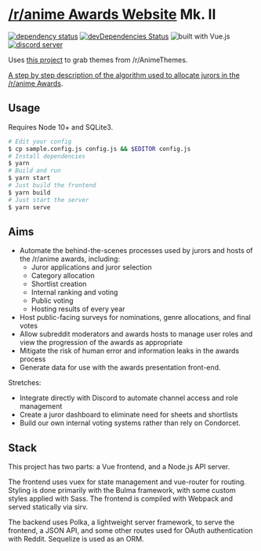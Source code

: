 # [/r/anime Awards Website](https://animeawards.moe/) Mk. II

[![dependency status](https://img.shields.io/david/r-anime/awards-web.svg)](https://david-dm.org/r-anime/awards-web)
[![devDependencies Status](https://david-dm.org/r-anime/awards-web/dev-status.svg)](https://david-dm.org/r-anime/awards-web?type=dev)
![built with Vue.js](https://img.shields.io/badge/built_with_Vue.js-4FC08D.svg?logo=vue.js&logoColor=fff) [![discord server](https://img.shields.io/discord/682788356265869322.svg)](https://discord.gg/27YaM6W)

Uses [this project](https://github.com/JoseiToAoiTori/animethemes-scraper) to grab themes from /r/AnimeThemes.

[A step by step description of the algorithm used to allocate jurors in the /r/anime Awards](https://gist.github.com/JoseiToAoiTori/56bd10081e5022d51243f2e7a285dfec).

## Usage

Requires Node 10+ and SQLite3.

```bash
# Edit your config
$ cp sample.config.js config.js && $EDITOR config.js
# Install dependencies
$ yarn
# Build and run
$ yarn start
# Just build the frontend
$ yarn build
# Just start the server
$ yarn serve
```

## Aims

- Automate the behind-the-scenes processes used by jurors and hosts of the /r/anime awards, including:
	- Juror applications and juror selection
	- Category allocation
	- Shortlist creation
	- Internal ranking and voting
	- Public voting
	- Hosting results of every year
- Host public-facing surveys for nominations, genre allocations, and final votes
- Allow subreddit moderators and awards hosts to manage user roles and view the progression of the awards as appropriate
- Mitigate the risk of human error and information leaks in the awards process
- Generate data for use with the awards presentation front-end.

Stretches:

- Integrate directly with Discord to automate channel access and role management
- Create a juror dashboard to eliminate need for sheets and shortlists
- Build our own internal voting systems rather than rely on Condorcet.

## Stack

This project has two parts: a Vue frontend, and a Node.js API server.

The frontend uses vuex for state management and vue-router for routing. Styling is done primarily with the Bulma framework, with some custom styles applied with Sass. The frontend is compiled with Webpack and served statically via sirv.

The backend uses Polka, a lightweight server framework, to serve the frontend, a JSON API, and some other routes used for OAuth authentication with Reddit. Sequelize is used as an ORM.
